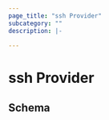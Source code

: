 ```yaml
---
page_title: "ssh Provider"
subcategory: ""
description: |-
  
---
```


# ssh Provider





## Schema
